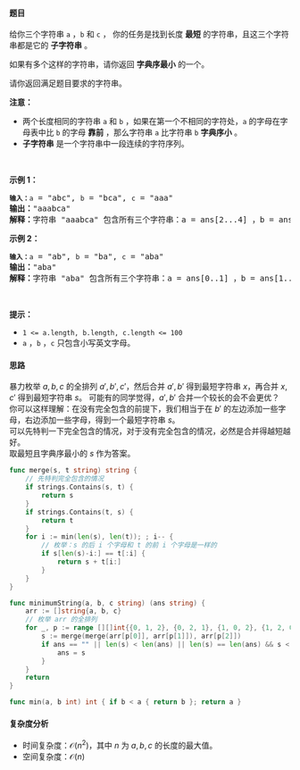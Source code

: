 #### 题目  

给你三个字符串 <code>a</code> ，<code>b</code> 和 <code>c</code> ， 你的任务是找到长度 <strong>最短</strong> 的字符串，且这三个字符串都是它的 <strong>子字符串</strong> 。
<p>如果有多个这样的字符串，请你返回 <strong>字典序最小</strong> 的一个。</p>

<p>请你返回满足题目要求的字符串。</p>

<p><strong>注意：</strong></p>

<ul>
	<li>两个长度相同的字符串 <code>a</code> 和 <code>b</code> ，如果在第一个不相同的字符处，<code>a</code> 的字母在字母表中比 <code>b</code> 的字母 <strong>靠前</strong> ，那么字符串 <code>a</code> 比字符串 <code>b</code> <strong>字典序小</strong> 。</li>
	<li><strong>子字符串</strong> 是一个字符串中一段连续的字符序列。</li>
</ul>

<p> </p>

<p><strong>示例 1：</strong></p>

<pre><code><span style=""><b>输入：</b></span>a</code> = &#34;abc&#34;, <code>b</code> = &#34;bca&#34;, <code>c</code> = &#34;aaa&#34;
<b>输出：</b>&#34;aaabca&#34;
<b>解释：</b>字符串 &#34;aaabca&#34; 包含所有三个字符串：a = ans[2...4] ，b = ans[3..5] ，c = ans[0..2] 。结果字符串的长度至少为 6 ，且&#34;aaabca&#34; 是字典序最小的一个。</pre>

<p><strong>示例 2：</strong></p>

<pre><code><span style=""><b>输入：</b></span>a</code> = &#34;ab&#34;, <code>b</code> = &#34;ba&#34;, <code>c</code> = &#34;aba&#34;
<b>输出：</b>&#34;aba&#34;
<strong>解释：</strong>字符串 &#34;aba&#34; 包含所有三个字符串：a = ans[0..1] ，b = ans[1..2] ，c = ans[0..2] 。由于 c 的长度为 3 ，结果字符串的长度至少为 3 。&#34;aba&#34; 是字典序最小的一个。
</pre>

<p> </p>

<p><strong>提示：</strong></p>

<ul>
	<li><code>1 &lt;= a.length, b.length, c.length &lt;= 100</code></li>
	<li><code>a</code> ，<code>b</code> ，<code>c</code> 只包含小写英文字母。</li>
</ul>
 
#### 思路  

暴力枚举 $a,b,c$ 的全排列 $a',b',c'$，然后合并 $a',b'$ 得到最短字符串 $x$，再合并 $x,c'$ 得到最短字符串 $s$。
可能有的同学觉得，$a',b'$ 合并一个较长的会不会更优？  
你可以这样理解：在没有完全包含的前提下，我们相当于在 $b'$ 的左边添加一些字母，右边添加一些字母，得到一个最短字符串 $s$。  
可以先特判一下完全包含的情况，对于没有完全包含的情况，必然是合并得越短越好。  
取最短且字典序最小的 $s$ 作为答案。

```go 
func merge(s, t string) string {
	// 先特判完全包含的情况
	if strings.Contains(s, t) {
		return s
	}
	if strings.Contains(t, s) {
		return t
	}
	for i := min(len(s), len(t)); ; i-- {
		// 枚举：s 的后 i 个字母和 t 的前 i 个字母是一样的
		if s[len(s)-i:] == t[:i] {
			return s + t[i:]
		}
	}
}

func minimumString(a, b, c string) (ans string) {
	arr := []string{a, b, c}
	// 枚举 arr 的全排列
	for _, p := range [][]int{{0, 1, 2}, {0, 2, 1}, {1, 0, 2}, {1, 2, 0}, {2, 0, 1}, {2, 1, 0}} {
		s := merge(merge(arr[p[0]], arr[p[1]]), arr[p[2]])
		if ans == "" || len(s) < len(ans) || len(s) == len(ans) && s < ans {
			ans = s
		}
	}
	return
}

func min(a, b int) int { if b < a { return b }; return a }
```

#### 复杂度分析  

- 时间复杂度：$\mathcal{O}(n^2)$，其中 $n$ 为 $a,b,c$ 的长度的最大值。
- 空间复杂度：$\mathcal{O}(n)$